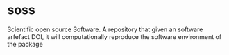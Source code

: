# soss
Scientific open source Software. A repository that given an software arfefact DOI, it will computationally reproduce the software environment of the package
